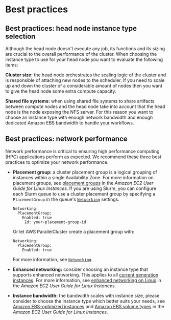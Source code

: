 # Best practices<a name="best-practices-v3"></a>

## Best practices: head node instance type selection<a name="best-practices-head-node-instance-type"></a>

Although the head node doesn't execute any job, its functions and its sizing are crucial to the overall performance of the cluster\. When choosing the instance type to use for your head node you want to evaluate the following items: 

 **Cluster size:** the head node orchestrates the scaling logic of the cluster and is responsible of attaching new nodes to the scheduler\. If you need to scale up and down the cluster of a considerable amount of nodes then you want to give the head node some extra compute capacity\. 

 **Shared file systems:** when using shared file systems to share artifacts between compute nodes and the head node take into account that the head node is the node exposing the NFS server\. For this reason you want to choose an instance type with enough network bandwidth and enough dedicated Amazon EBS bandwidth to handle your workflows\.

## Best practices: network performance<a name="best-practices-network-performance-v3"></a>

Network performance is critical to ensuring high performance computing \(HPC\) applications perform as expected\. We recommend these three best practices to optimize your network performance\.
+ **Placement group:** a cluster placement group is a logical grouping of instances within a single Availability Zone\. For more information on placement groups, see [placement groups](https://docs.aws.amazon.com/AWSEC2/latest/UserGuide/placement-groups.html) in the *Amazon EC2 User Guide for Linux Instances*\. If you are using Slurm, you can configure each Slurm queue to use a cluster placement group by specifying a `PlacementGroup` in the queue's [`Networking`](Scheduling-v3.md#Scheduling-v3-SlurmQueues-Networking) settings\.

  ```
  Networking:
    PlacementGroup:
      Enabled: true
       Id: your-placement-group-id
  ```

   Or let AWS ParallelCluster create a placement group with: 

  ```
  Networking:
    PlacementGroup:
      Enabled: true
  ```

   For more information, see [`Networking`](Scheduling-v3.md#Scheduling-v3-SlurmQueues-Networking)\.
+ **Enhanced networking:** consider choosing an instance type that supports enhanced networking\. This applies to all [current generation instances](https://docs.aws.amazon.com/AWSEC2/latest/UserGuide/instance-types.html#current-gen-instances)\. For more information, see [enhanced networking on Linux](https://docs.aws.amazon.com/AWSEC2/latest/UserGuide/enhanced-networking.html) in the *Amazon EC2 User Guide for Linux Instances*\.
+ **Instance bandwidth:** the bandwidth scales with instance size, please consider to choose the instance type which better suits your needs, see [Amazon EBS–optimized instances](https://docs.aws.amazon.com/AWSEC2/latest/UserGuide/ebs-optimized.html) and [Amazon EBS volume types](https://docs.aws.amazon.com/AWSEC2/latest/UserGuide/ebs-volume-types.html) in the *Amazon EC2 User Guide for Linux Instances*\.